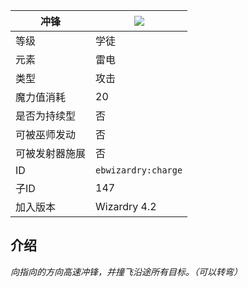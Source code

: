 | 冲锋 |![](https://github.com/Electroblob77/Wizardry/blob/1.12.2/src/main/resources/assets/ebwizardry/textures/spells/charge.png)|
|---|---|
| 等级 | 学徒 |
| 元素 | 雷电 |
| 类型 | 攻击 |
| 魔力值消耗 | 20 |
| 是否为持续型 | 否 |
| 可被巫师发动 | 否 |
| 可被发射器施展 | 否 |
| ID | `ebwizardry:charge` |
| 子ID | 147 |
| 加入版本 | Wizardry 4.2 |
## 介绍
_向指向的方向高速冲锋，并撞飞沿途所有目标。（可以转弯）_
